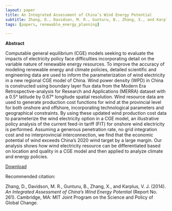 ```yaml
---
layout: paper
title: An Integrated Assessment of China’s Wind Energy Potential
subtitle: Zhang, D., Davidson, M. R., Gunturu, B., Zhang, X., and Karplus, V. J. MIT Joint Program on the Science and Policy of Global Change.
tags: [papers, renewable_energy_planning]

---
```


**Abstract**

Computable general equilibrium (CGE) models seeking to evaluate the impacts of electricity policy face difficulties incorporating detail on the variable nature of renewable energy resources. To improve the accuracy of modeling renewable energy and climate policies, detailed scientific and engineering data are used to inform the parameterization of wind electricity in a new regional CGE model of China. Wind power density (WPD) in China is constructed using boundary layer flux data from the Modern Era Retrospective-analysis for Research and Applications (MERRA) dataset with a 0.5° latitude by 0.67° longitude spatial resolution. Wind resource data are used to generate production cost functions for wind at the provincial level for both onshore and offshore, incorporating technological parameters and geographical constraints. By using these updated wind production cost data to parameterize the wind electricity option in a CGE model, an illustrative policy analysis of the current feed-in tariff (FIT) for onshore wind electricity is performed. Assuming a generous penetration rate, no grid integration cost and no interprovincial interconnection, we find that the economic potential of wind exceeds China’s 2020 wind target by a large margin. Our analysis shows how wind electricity resource can be differentiated based on location and quality in a CGE model and then applied to analyze climate and energy policies.


[Download](https://globalchange.mit.edu/sites/default/files/MITJPSPGC_Rpt261.pdf)

Recommended citation:

Zhang, D., Davidson, M. R., Gunturu, B., Zhang, X., and Karplus, V. J. (2014). _An Integrated Assessment of China’s Wind Energy Potential_ (Report No. 261). Cambridge, MA: MIT Joint Program on the Science and Policy of Global Change.
